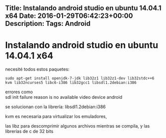 Title: Instalando android studio en ubuntu 14.04.1 x64
Date: 2016-01-29T06:42:23+00:00
Description: 
Tags: Android
---
# Instalando android studio en ubuntu 14.04.1 x64
necesité todos estos paquetes:

`sudo apt-get install openjdk-7-jdk lib32z1 lib32z1-dev lib32stdc++6 kvm lib32ncurses5 libc6-i386 lib32gcc1 libsdl1.2debian:i386`

errores como  
 sdl init failure reason is no available video device android

se solucionan con la librería: libsdl1.2debian:i386

kvm es necesaria para virtualizar los emuladores,

las libz para descomprimir algunos archivos mientras se compila, y las librerías de c de 32 bits


